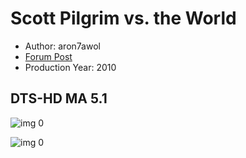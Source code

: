 # Scott Pilgrim vs. the World

* Author: aron7awol
* [Forum Post](https://www.avsforum.com/threads/bass-eq-for-filtered-movies.2995212/post-56789570)
* Production Year: 2010

## DTS-HD MA 5.1

![img 0](https://i.imgur.com/8BDOFfb.jpg)

![img 0](https://i.imgur.com/8gAkhQr.png)

